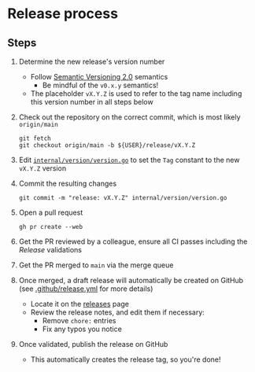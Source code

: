 # Release process

## Steps

1. Determine the new release's version number
   - Follow [Semantic Versioning 2.0](https://semver.org/spec/v2.0.0.html) semantics
      - Be mindful of the `v0.x.y` semantics!
   - The placeholder `vX.Y.Z` is used to refer to the tag name including this version number in all
     steps below
1. Check out the repository on the correct commit, which is most likely `origin/main`

   ```console
   git fetch
   git checkout origin/main -b ${USER}/release/vX.Y.Z
   ```

1. Edit [`internal/version/version.go`](/internal/version/version.go) to set the `Tag` constant to
   the new `vX.Y.Z` version
1. Commit the resulting changes

   ```console
   git commit -m "release: vX.Y.Z" internal/version/version.go
   ```

1. Open a pull request

   ```console
   gh pr create --web
   ```

1. Get the PR reviewed by a colleague, ensure all CI passes including the _Release_ validations
1. Get the PR merged to `main` via the merge queue
1. Once merged, a draft release will automatically be created on GitHub (see [.github/release.yml](.github/release.yml) for more details)
   - Locate it on the [releases](https://github.com/DataDog/orchestrion/releases) page
   - Review the release notes, and edit them if necessary:
      - Remove `chore:` entries
      - Fix any typos you notice
1. Once validated, publish the release on GitHub
   - This automatically creates the release tag, so you're done!
